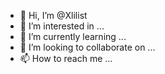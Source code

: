 - 👋 Hi, I’m @Xlilist
- 👀 I’m interested in ...
- 🌱 I’m currently learning ...
- 💞️ I’m looking to collaborate on ...
- 📫 How to reach me ...

<!---
Xlilist/Xlilist is a ✨ special ✨ repository because its `README.md` (this file) appears on your GitHub profile.
You can click the Preview link to take a look at your changes.
--->
